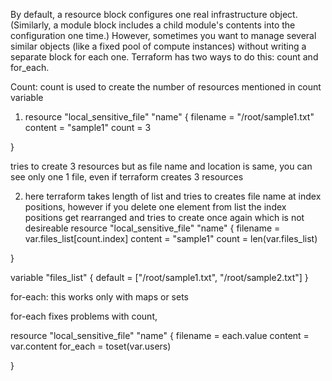 By default, a resource block configures one real infrastructure object. (Similarly, a module block includes a child module's contents into the configuration one time.) However, sometimes you want to manage several similar objects (like a fixed pool of compute instances) without writing a separate block for each one. Terraform has two ways to do this: count and for_each.

Count:
count is used to create the number of resources mentioned in count variable 

1. resource "local_sensitive_file" "name" {
    filename = "/root/sample1.txt"
    content = "sample1"
    count = 3 

}

tries to create 3 resources but as file name and location is same, you can see only one 1 file, even if terraform creates 3 resources


2. here terraform takes length of list and tries to creates file name at index positions, however if you delete one element from list the index positions get rearranged and tries to create once again which is not desireable
resource "local_sensitive_file" "name" {
    filename = var.files_list[count.index]
    content = "sample1"
    count = len(var.files_list) 

}

variable "files_list" {
default = ["/root/sample1.txt", "/root/sample2.txt"]
}



for-each: 
this works only with maps or sets

for-each fixes problems with count, 

resource "local_sensitive_file" "name" {
    filename = each.value
    content = var.content
    for_each = toset(var.users)

}





